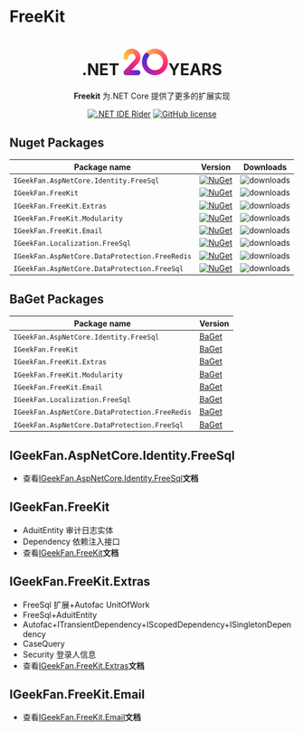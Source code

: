 # FreeKit

<div align="center">
    <h1 align="center"> .NET <img alt="logo" src="/images/dotnet-20-years.png" width="80px"/>YEARS </h1>

**Freekit** 为.NET Core 提供了更多的扩展实现

[![.NET IDE Rider](https://img.shields.io/static/v1?style=float&logo=rider&label=Rider&message=jetbrains&color=red)](https://www.jetbrains.com/rider/)
[![GitHub license](https://img.shields.io/badge/license-MIT-blue.svg)](https://raw.githubusercontent.com/luoyunchong/IGeekFan.AspNetCore.RapiDoc/master/LICENSE)

</div>

## Nuget Packages

| Package name                           | Version                                                                                                                                                                                              | Downloads                                                                              |
| -------------------------------------- | ---------------------------------------------------------------------------------------------------------------------------------------------------------------------------------------------------- | -------------------------------------------------------------------------------------- |
| `IGeekFan.AspNetCore.Identity.FreeSql` | [![NuGet](https://img.shields.io/nuget/v/IGeekFan.AspNetCore.Identity.FreeSql.svg?style=flat-square&label=nuget&color=fedcba)](https://www.nuget.org/packages/IGeekFan.AspNetCore.Identity.FreeSql/) | ![downloads](https://img.shields.io/nuget/dt/IGeekFan.AspNetCore.Identity.FreeSql.svg) |
| `IGeekFan.FreeKit`                     | [![NuGet](https://img.shields.io/nuget/v/IGeekFan.FreeKit.svg?style=flat-square&label=nuget)](https://www.nuget.org/packages/IGeekFan.FreeKit/)                                                      | ![downloads](https://img.shields.io/nuget/dt/IGeekFan.FreeKit.svg)                     |
| `IGeekFan.FreeKit.Extras`              | [![NuGet](https://img.shields.io/nuget/v/IGeekFan.FreeKit.Extras.svg?style=flat-square&label=nuget)](https://www.nuget.org/packages/IGeekFan.FreeKit.Extras/)                                        | ![downloads](https://img.shields.io/nuget/dt/IGeekFan.FreeKit.Extras.svg)              |
| `IGeekFan.FreeKit.Modularity`          | [![NuGet](https://img.shields.io/nuget/v/IGeekFan.FreeKit.Modularity.svg?style=flat-square&label=nuget)](https://www.nuget.org/packages/IGeekFan.FreeKit.Modularity/)                                | ![downloads](https://img.shields.io/nuget/dt/IGeekFan.FreeKit.Modularity.svg)          |
| `IGeekFan.FreeKit.Email`               | [![NuGet](https://img.shields.io/nuget/v/IGeekFan.FreeKit.Email.svg?style=flat-square&label=nuget)](https://www.nuget.org/packages/IGeekFan.FreeKit.Email/)                                          | ![downloads](https://img.shields.io/nuget/dt/IGeekFan.FreeKit.Email.svg)               |
| `IGeekFan.Localization.FreeSql`        | [![NuGet](https://img.shields.io/nuget/v/IGeekFan.Localization.FreeSql.svg?style=flat-square&label=nuget)](https://www.nuget.org/packages/IGeekFan.Localization.FreeSql/)                            | ![downloads](https://img.shields.io/nuget/dt/IGeekFan.Localization.FreeSql.svg)        |
| `IGeekFan.AspNetCore.DataProtection.FreeRedis`| [![NuGet](https://img.shields.io/nuget/v/IGeekFan.AspNetCore.DataProtection.FreeRedis.svg?style=flat-square&label=nuget)](https://www.nuget.org/packages/IGeekFan.AspNetCore.DataProtection.FreeRedis/)| ![downloads](https://img.shields.io/nuget/dt/IGeekFan.AspNetCore.DataProtection.FreeRedis.svg)|
| `IGeekFan.AspNetCore.DataProtection.FreeSql`| [![NuGet](https://img.shields.io/nuget/v/IGeekFan.AspNetCore.DataProtection.FreeSql.svg?style=flat-square&label=nuget)](https://www.nuget.org/packages/IGeekFan.AspNetCore.DataProtection.FreeSql/)| ![downloads](https://img.shields.io/nuget/dt/IGeekFan.AspNetCore.DataProtection.FreeSql.svg)|

## BaGet Packages

| Package name                           | Version                                                                          |
| -------------------------------------- | -------------------------------------------------------------------------------- |
| `IGeekFan.AspNetCore.Identity.FreeSql` | [BaGet](http://124.70.130.97:5555/packages/IGeekFan.AspNetCore.Identity.FreeSql) |
| `IGeekFan.FreeKit`                     | [BaGet](http://124.70.130.97:5555/packages/IGeekFan.FreeKit)                     |
| `IGeekFan.FreeKit.Extras`              | [BaGet](http://124.70.130.97:5555/packages/IGeekFan.FreeKit.Extras)              |
| `IGeekFan.FreeKit.Modularity`          | [BaGet](http://124.70.130.97:5555/packages/IGeekFan.FreeKit.Modularity)          |
| `IGeekFan.FreeKit.Email`               | [BaGet](http://124.70.130.97:5555/packages/IGeekFan.FreeKit.Email)               |
| `IGeekFan.Localization.FreeSql`        | [BaGet](http://124.70.130.97:5555/packages/IGeekFan.Localization.FreeSql)        |
| `IGeekFan.AspNetCore.DataProtection.FreeRedis`          | [BaGet](http://124.70.130.97:5555/packages/IGeekFan.AspNetCore.DataProtection.FreeRedis)|
| `IGeekFan.AspNetCore.DataProtection.FreeSql`            | [BaGet](http://124.70.130.97:5555/packages/IGeekFan.AspNetCore.DataProtection.FreeSql)|

## IGeekFan.AspNetCore.Identity.FreeSql

- 查看[IGeekFan.AspNetCore.Identity.FreeSql](./AspNetCore.Identity.FreeSql.md)**文档**

## IGeekFan.FreeKit

- AduitEntity 审计日志实体
- Dependency 依赖注入接口
- 查看[IGeekFan.FreeKit](./Core.md)**文档**

## IGeekFan.FreeKit.Extras

- FreeSql 扩展+Autofac UnitOfWork
- FreeSql+AduitEntity
- Autofac+ITransientDependency+IScopedDependency+ISingletonDependency
- CaseQuery
- Security 登录人信息
- 查看[IGeekFan.FreeKit.Extras](./Extras.md)**文档**

## IGeekFan.FreeKit.Email

- 查看[IGeekFan.FreeKit.Email](./Email.md)**文档**
